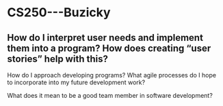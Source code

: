 # CS250---Buzicky

How do I interpret user needs and implement them into a program? How does creating “user stories” help with this?
  - 

How do I approach developing programs? What agile processes do I hope to incorporate into my future development work?


What does it mean to be a good team member in software development?
